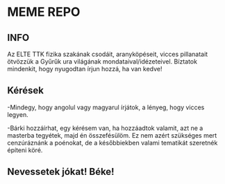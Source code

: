 # MEME REPO
## INFO
Az ELTE TTK fizika szakának csodáit, aranyköpéseit, vicces pillanatait ötvözzük a Gyűrűk ura világának mondataival/idézeteivel. Bíztatok mindenkit, hogy nyugodtan írjun hozzá, ha van kedve!

## Kérések
-Mindegy, hogy angolul vagy magyarul írjátok, a lényeg, hogy vicces legyen.


-Bárki hozzáírhat, egy kérésem van, ha hozzáadtok valamit, azt ne a masterba tegyétek, majd én összefésülöm. Ez nem azért szükséges mert cenzúráznánk a poénokat, de a későbbiekben valami tematikát szeretnék építeni köré.

## Nevessetek jókat! Béke!